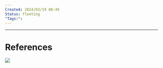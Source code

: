 ```yaml
---
Created: 2024/03/19 08:49
Status: fleeting
"Tags:":
---
```


---
# References
![](https://www.youtube.com/watch?v=cFzG4G085yE&list=PLmwaCUBw5TkIrGOm_CqB8MDqyrkhJmSse&index=9)